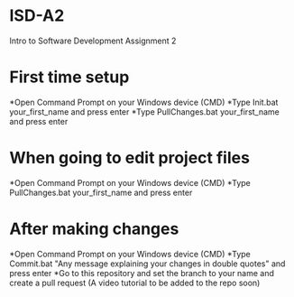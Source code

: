# ISD-A2
Intro to Software Development Assignment 2

# First time setup
*Open Command Prompt on your Windows device (CMD)
*Type Init.bat your_first_name and press enter
*Type PullChanges.bat your_first_name and press enter

# When going to edit project files
*Open Command Prompt on your Windows device (CMD)
*Type PullChanges.bat your_first_name and press enter

# After making changes
*Open Command Prompt on your Windows device (CMD)
*Type Commit.bat "Any message explaining your changes in double quotes" and press enter
*Go to this repository and set the branch to your name and create a pull request (A video tutorial to be added to the repo soon)
